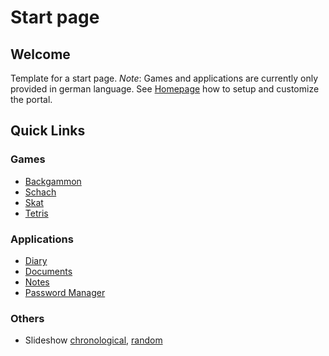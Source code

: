 # Start page

## Welcome

Template for a start page.
*Note*: Games and applications are currently only provided in german language.
See [Homepage](/markdown?page=homepage) how to setup and customize the portal.

## Quick Links

### Games

- [Backgammon](/backgammon)
- [Schach](/chess)
- [Skat](/skat)
- [Tetris](/tetris)

### Applications

- [Diary](/diary)
- [Documents](/documents)
- [Notes](/notes)
- [Password Manager](/password)

### Others

- Slideshow [chronological](/slideshow?shuffle=false), [random](/slideshow?shuffle=true)
